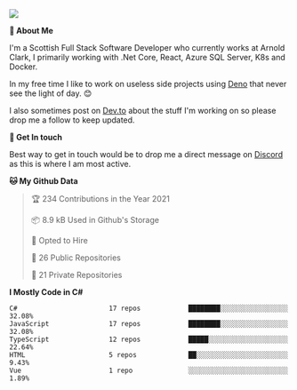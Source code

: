 <img src="https://github.com/jasonhughes94/jasonhughes94/blob/main/header.png?raw=true">

**:tangerine: About Me**

I'm a Scottish Full Stack Software Developer who currently works at Arnold Clark, I primarily working with .Net Core, React, Azure SQL Server, K8s and Docker.

In my free time I like to work on useless side projects using [Deno](https://deno.land/) that never see the light of day. 😊

I also sometimes post on [Dev.to](https://dev.to/jasonhughes94) about the stuff I'm working on so please drop me a follow to keep updated.

**:speech_balloon: Get In touch**

Best way to get in touch would be to drop me a direct message on [Discord](https://discordapp.com/users/206498666976903169) as this is where I am most active.

<!--START_SECTION:waka-->
**🐱 My Github Data** 

> 🏆 234 Contributions in the Year 2021
 > 
> 📦 8.9 kB Used in Github's Storage 
 > 
> 💼 Opted to Hire
 > 
> 📜 26 Public Repositories 
 > 
> 🔑 21 Private Repositories  
 > 
**I Mostly Code in C#** 

```text
C#                       17 repos            ████████░░░░░░░░░░░░░░░░░   32.08% 
JavaScript               17 repos            ████████░░░░░░░░░░░░░░░░░   32.08% 
TypeScript               12 repos            █████░░░░░░░░░░░░░░░░░░░░   22.64% 
HTML                     5 repos             ██░░░░░░░░░░░░░░░░░░░░░░░   9.43% 
Vue                      1 repo              ░░░░░░░░░░░░░░░░░░░░░░░░░   1.89%

```



<!--END_SECTION:waka-->
